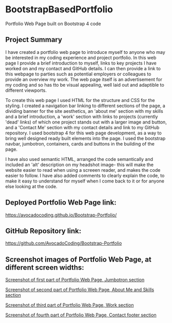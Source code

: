 # BootstrapBasedPortfolio
Portfolio Web Page built on Bootstrap 4 code

## Project Summary
I have created a portfolio web page to introduce myself to anyone who may be interested in my coding experience and project portfolio. In this web page I provide a brief introduction to myself, links to key projects I have worked on and my contact and GitHub details. I can then provide a link to this webpage to parties such as potential employers or colleagues to provide an overview my work. The web page itself is an advertisement for my coding and so has tto be visual appealing, well laid out and adaptible to different viewports.

To create this web page I used HTML for the structure and CSS for the styling. I created a navigation bar linking to different sections of the page, a dividing banner for the site aesthetics, an 'about me' section with my skills and a brief introduction, a 'work' section with links to projects (currently 'dead' links) of which one project stands out with a larger image and button, and a 'Contact Me' section with my contact details and link to my GitHub repository. I used bootstrap 4 for this web page development, as a way to bring well designed ready built elements into the page. I used the bootstrap navbar, jumbotron, containers, cards and buttons in the building of the page. 

I have also used semantic HTML, arranged the code semantically and included an 'alt' description on my headshot image- this will make the website easier to read when using a screeen reader, and makes the code easier to follow. I have also added comments to clearly explain the code, to make it easy to understand for myself when I come back to it or for anyone else looking at the code.

## Deployed Portfolio Web Page link: 

https://avocadocoding.github.io/Bootstrap-Portfolio/

## GitHub Repository link: 

https://github.com/AvocadoCoding/Bootstrap-Portfolio


## Screenshot images of Portfolio Web Page, at different screen widths:

[Screenshot of first part of Portfolio Web Page, Jumbotron section](./images/FirstPartofWebpage-Jumbotron.png)

[Screenshot of second part of Portfolio Web Page, About Me and Skills section](./images/SecondPartofWebpage-AboutMe.png)

[Screenshot of third part of Portfolio Web Page, Work section](./images/FourthPartofWebpage-ContactSectionFooter.png)

[Screenshot of fourth part of Portfolio Web Page, Contact footer section](./images/FourthPartofWebpage-ContactSectionFooter.png)

